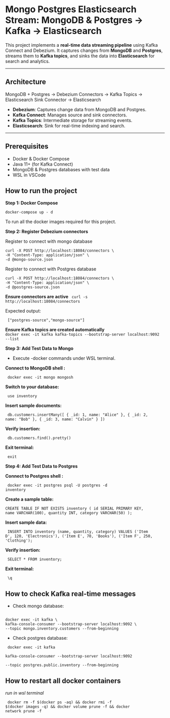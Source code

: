 # Mongo Postgres Elasticsearch Stream: MongoDB & Postgres → Kafka → Elasticsearch

This project implements a **real-time data streaming pipeline** using Kafka Connect and Debezium. It captures changes from **MongoDB** and **Postgres**, streams them to **Kafka topics**, and sinks the data into **Elasticsearch** for search and analytics.

---

## Architecture

MongoDB + Postgres → Debezium Connectors →  Kafka Topics
→ Elasticsearch Sink Connector → Elasticsearch

- **Debezium**: Captures change data from MongoDB and Postgres.  
- **Kafka Connect**: Manages source and sink connectors.  
- **Kafka Topics**: Intermediate storage for streaming events.  
- **Elasticsearch**: Sink for real-time indexing and search.  

---

## Prerequisites

- Docker & Docker Compose  
- Java 11+ (for Kafka Connect)  
- MongoDB & Postgres databases with test data
- WSL in VSCode 

## How to run the project

**Step 1: Docker Compose**

 <code>docker-compose up - d</code>
 <p> To run all the docker images required for this project. </p>

**Step 2: Register Debezium connectors**

<p> Register to connect with mongo database</p>
<code>curl -X POST http://localhost:18084/connectors \
-H "Content-Type: application/json" \
-d @mongo-source.json</code>


<p> Register to connect with Postgres database</p>
<code>curl -X POST http://localhost:18084/connectors \
-H "Content-Type: application/json" \
-d @postgres-source.json</code>

**Ensure connectors are active**
 <code> curl -s http://localhost:18084/connectors </code>

 <p>Expected output:</p>
<code> ["postgres-source","mongo-source"] </code>

**Ensure Kafka topics are created automatically**
<code> docker exec -it kafka kafka-topics --bootstrap-server localhost:9092 --list</code>

**Step 3: Add Test Data to Mongo**

* Execute -docker commands under WSL terminal.

**Connect to MongoDB shell :**

 <code> docker exec -it mongo mongosh </code>

**Switch to your database:**

<code> use inventory </code>

**Insert sample documents:**

 <code> db.customers.insertMany([
  { _id: 1, name: "Alice" },
  { _id: 2, name: "Bob" },
  { _id: 3, name: "Calvin" }
])
</code>

**Verify insertion:**

 <code> db.customers.find().pretty() </code>

 **Exit terminal:**

 <code> exit </code>

**Step 4: Add Test Data to Postgres**

**Connect to Postgres shell :**

 <code> docker exec -it postgres psql -U postgres -d inventory</code>

**Create a sample table:**

<code>CREATE TABLE IF NOT EXISTS inventory (
  id SERIAL PRIMARY KEY,
  name VARCHAR(100),
  quantity INT,
  category VARCHAR(50)
);</code>

**Insert sample data:**

 <code> INSERT INTO inventory (name, quantity, category) VALUES
('Item D', 120, 'Electronics'),
('Item E', 70, 'Books'),
('Item F', 250, 'Clothing');
</code>

**Verify insertion:**

 <code> SELECT * FROM inventory;</code>

  **Exit terminal:**

 <code> \q </code>

## How to check Kafka real-time messages

* Check mongo database:

<code> 
docker exec -it kafka \
kafka-console-consumer --bootstrap-server localhost:9092 \
--topic mongo.inventory.customers --from-beginning
</code>

* Check postgres database:

<code> docker exec -it kafka \
kafka-console-consumer --bootstrap-server localhost:9092 \
--topic postgres.public.inventory --from-beginning</code>

## How to restart all docker containers 

*run in wsl terminal*

 <code> docker rm -f $(docker ps -aq) && docker rmi -f $(docker images -q) && docker volume prune -f && docker network prune -f </code>








